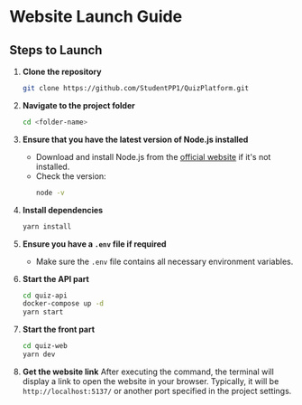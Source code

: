 # Website Launch Guide

## Steps to Launch

1. **Clone the repository**
   ```sh
   git clone https://github.com/StudentPP1/QuizPlatform.git
   ```

2. **Navigate to the project folder**
   ```sh
   cd <folder-name>
   ```

3. **Ensure that you have the latest version of Node.js installed**
   - Download and install Node.js from the [official website](https://nodejs.org/) if it's not installed.
   - Check the version:
     ```sh
     node -v
     ```

4. **Install dependencies**
   ```sh
   yarn install
   ```

5. **Ensure you have a `.env` file if required**
   - Make sure the `.env` file contains all necessary environment variables.

6. **Start the API part**
   ```sh
   cd quiz-api
   docker-compose up -d
   yarn start
   ```
7. **Start the front part**
   ```sh
   cd quiz-web
   yarn dev
   ```
   
8. **Get the website link**
   After executing the command, the terminal will display a link to open the website in your browser. 
   Typically, it will be `http://localhost:5137/` or another port specified in the project settings.
   
